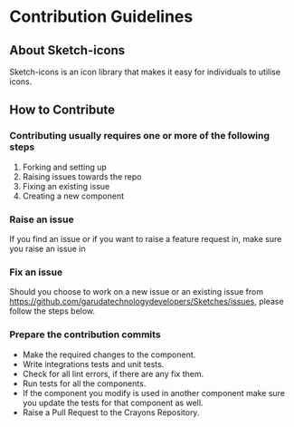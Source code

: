 # Contribution Guidelines

## About Sketch-icons

Sketch-icons is an icon library that makes it easy for individuals to utilise icons.

## How to Contribute

### Contributing usually requires one or more of the following steps

1. Forking and setting up
2. Raising issues towards the repo
3. Fixing an existing issue
4. Creating a new component

### Raise an issue

If you find an issue or if you want to raise a feature request in, make sure you raise an issue in 

### Fix an issue

Should you choose to work on a new issue or an existing issue from <https://github.com/garudatechnologydevelopers/Sketches/issues>, please follow the steps below.

### Prepare the contribution commits

- Make the required changes to the component.
- Write integrations tests and unit tests.
- Check for all lint errors, if there are any fix them.
- Run tests for all the components.
- If the component you modify is used in another component make sure you update the tests for that component as well.
- Raise a Pull Request to the Crayons Repository.
